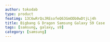 ```yaml
---
author: tokodab
type: product
featimg: 13C6wRrQsJREsofeQ63GmODb0wDtjLj4h
title: Bigbang G Dragon Samsung Galaxy S9 Case
tags: [samsung, galaxy, s9]
category: [samsung]
---
```

